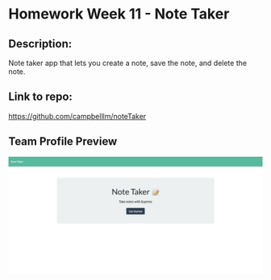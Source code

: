 # Homework Week 11 - Note Taker

## Description:

Note taker app that lets you create a note, save the note, and delete the note.


## Link to repo:

https://github.com/campbelllm/noteTaker


## Team Profile Preview

![Example Gif](noteTakerPic.png)

